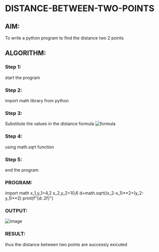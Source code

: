 # DISTANCE-BETWEEN-TWO-POINTS

## AIM:
To write a python program to find the distance two 2 points
## ALGORITHM:
### Step 1: 
start the program

### Step 2: 
import math library from python
### Step 3: 
Substitute the values in the distance formula  ![formula](https://github.com/Reklies/DISTANCE-BETWEEN-TWO-POINTS/assets/147139232/026e9f86-9c5c-4601-a90d-0718a5cdfbcf)

### Step 4: 
using math.sqrt function
### Step 5: 
end the program
### PROGRAM:
import math
x_1,y_1=4,2
x_2,y_2=10,6
d=math.sqrt((x_2-x_1)**2+(y_2-y_1)**2)
print(f"{d:.2f}")

  


### OUTPUT:
![image](https://github.com/Reklies/DISTANCE-BETWEEN-TWO-POINTS/assets/147139232/a375c347-bbd7-45f0-916c-52fea0979a98)




### RESULT:
thus the distance between two points are successly exicuted
